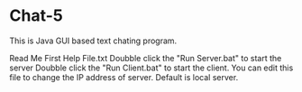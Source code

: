 # Chat-5
This is Java GUI based text chating program.

Read Me First Help File.txt
Doubble click the "Run Server.bat" to start the server
Doubble click the "Run Client.bat" to start the client. You can edit this file to change the IP address of server. Default is local server.
